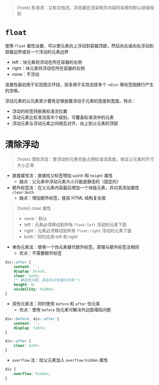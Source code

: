 >[!note] 标准流：又称文档流，浏览器在渲染网页内容时采用的默认排版规则

# `float`

使用 `float` 属性设置，可以使元素向上浮动到容器顶部，然后向左或向右浮动到容器边界或另一个浮动的元素边界
- left：块元素将浮动在所在容器的左侧
- right：块元素将浮动在所在容器的右侧
- none：不浮动

该属性最初用于实现图文环绕，现多用于实现去除多个 `<div>` 等标签因换行产生的空格。

浮动元素的父元素至少要有足够放置浮动子元素的高度和宽度。特点：
- 浮动的标签将脱离标准流位置
- 浮动元素比标准流高半个级别，可覆盖标准流中的元素
- 浮动元素与浮动元素之间相互对齐，向上到父元素的顶部
# 清除浮动

> [!note] 清除浮动：使浮动的元素也能占用标准流高度，保证父元素的尺寸大小正常

- 直接属性法：直接给父标签增加 `width` 和 `height` 属性
	- 缺点：父元素中浮动元素大小只能是静态的（固定的）
- 额外标签法：在父元素内容最后增加一个块级元素，并对其添加属性 `clear:both`
	- 缺点：增加额外标签，提高 HTML 结构复杂度

> [!note] clear 属性
> 
> - none：默认
> - left：元素必须移动到所有 `float:left` 浮动的元素下面
> - right：元素必须移动到所有 `float:right` 浮动的元素下面
> - both：同时应用 left 和 right

- 单伪元素法：使用一个伪元素替代额外标签，原理与额外标签法相同
	- 优点：不需要额外标签

```CSS
div::after {
    content: '';
    display: block;
    clear: both;
    /* 兼容性问题，高版本浏览器无所谓 */
    height: 0;
    visibility: hidden;
}
```

- 双伪元素法：同时使用 `before` 和 `after` 伪元素
	- 优点：使用 `before` 伪元素可解决外边距塌陷问题

```CSS
div::before, div::after {
    content: '';
    display: table;
}

div::after {
    clear: both;
}
```

- `overflow` 法：给父元素加入 `overflow:hidden` 属性

```CSS
div {
    overflow: hidden;
}
```
